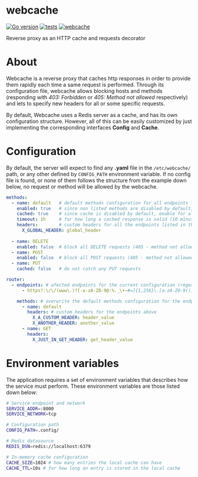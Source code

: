 # webcache

[![Go version](https://img.shields.io/badge/Go-go1.18-blue.svg)](https://go.dev/) [![tests](https://github.com/alvidir/webcache/actions/workflows/test.yaml/badge.svg?branch=master)](https://github.com/alvidir/webcache/actions/workflows/test.yaml)
[![webcache](https://img.shields.io/badge/webcache-v1.0.0-orange.svg)](https://github.com/alvidir/webcache)

Reverse proxy as an HTTP cache and requests decorator

# About
Webcache is a reverse proxy that caches http responses in order to provide them rapidly each time a same request is performed. Through its configuration file, webcache allows blocking hosts and methods (responding with _403: Forbidden_ or _405: Method not allowed_ respectively) and lets to specify new headers for all or some specific requests.

By default, Webcache uses a Redis server as a cache, and has its own configuration structure. However, all of this can be easily customized by just implementing the corresponding interfaces **Config** and **Cache**. 

# Configuration
By default, the server will expect to find any **.yaml** file in the  `/etc/webcache/` path, or any other defined by `CONFIG_PATH` environment variable. If no config file is found, or none of them follows the structure from the example down below, no request or method will be allowed by the webcache. 

``` yaml
methods:
  - name: default   # default methods configuration for all endpoints listed in this file
    enabled: true   # since non listed methods are disabled by default, enable all them
    cached: true    # since cache is disabled by default, enable for all methods
    timeout: 1h     # for how long a cached response is valid (10 minutes by default)
    headers:        # custom headers for all the endpoints listed in this file
      X_GLOBAL_HEADER: global_header
      
  - name: DELETE
    enabled: false  # block all DELETE requests (405 - method not allowed)
  - name: POST
    enabled: false  # block all POST requests (405 - method not allowed)
  - name: PUT
    cached: false   # do not catch any PUT requests

router:
  - endpoints: # afected endpoints for the current configuration (regex)
      - https?:\/\/(www\.)?[-a-zA-Z0-9@:%._\+~#=]{1,256}\.[a-zA-Z0-9()]{1,32}\/?$

    methods: # overwrite the default methods configuration for the endpoints above
      - name: default
        headers: # custom headers for the endpoints above
          X_A_CUSTOM_HEADER: header_value
          X_ANOTHER_HEADER: another_value
      - name: GET
        headers:
          X_JUST_IN_GET_HEADER: get_header_value
```

# Environment variables

The application requires a set of environment variables that describes how the service must perform. These environment variables are those listed down below:

``` bash
# Service endpoint and network
SERVICE_ADDR=:8000
SERVICE_NETWORK=tcp

# Configuration path 
CONFIG_PATH=.config/

# Redis datasource
REDIS_DSN=redis://localhost:6379

# In-memory cache configuration 
CACHE_SIZE=1024 # how many entries the local cache can have
CACHE_TTL=10s # for how long an entry is stored in the local cache
```